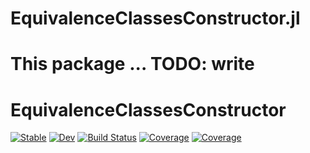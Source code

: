 # EquivalenceClassesConstructor.jl
This package ... TODO: write
=======
# EquivalenceClassesConstructor

[![Stable](https://img.shields.io/badge/docs-stable-blue.svg)](https://Atomtomate.github.io/EquivalenceClassesConstructor.jl/stable)
[![Dev](https://img.shields.io/badge/docs-dev-blue.svg)](https://Atomtomate.github.io/EquivalenceClassesConstructor.jl/dev)
[![Build Status](https://github.com/Atomtomate/EquivalenceClassesConstructor.jl/workflows/CI/badge.svg)](https://github.com/Atomtomate/EquivalenceClassesConstructor.jl/actions)
[![Coverage](https://codecov.io/gh/Atomtomate/EquivalenceClassesConstructor.jl/branch/master/graph/badge.svg)](https://codecov.io/gh/Atomtomate/EquivalenceClassesConstructor.jl)
[![Coverage](https://coveralls.io/repos/github/Atomtomate/EquivalenceClassesConstructor.jl/badge.svg?branch=master)](https://coveralls.io/github/Atomtomate/EquivalenceClassesConstructor.jl?branch=master)
